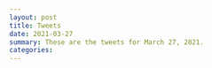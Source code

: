 ```yaml
---
layout: post
title: Tweets
date: 2021-03-27
summary: These are the tweets for March 27, 2021.
categories:
---
```



